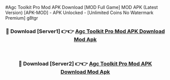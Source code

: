 #Agc Toolkit Pro Mod APK Download [MOD Full Game] MOD APK (Latest Version) [APK-MOD] - APK Unlocked - [Unlimited Coins No Watermark Premium] g8tgr



<div align="center">

<h3>🔴 Download [Server1] 👉👉 <a href="https://momento.my/?title=Agc_Toolkit_Pro_Mod_APK_Download">Agc Toolkit Pro Mod APK Download Mod Apk</a></h3><br>

<h3>🔴 Download [Server2] 👉👉 <a href="https://momento.my/?title=Agc_Toolkit_Pro_Mod_APK_Download">Agc Toolkit Pro Mod APK Download Mod Apk</a></h3>
</div>
